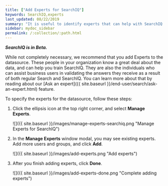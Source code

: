 ```yaml
---
title: ["Add Experts for SearchIQ"]
keywords: SearchIQ,experts
last_updated: 08/22/2019
summary: "It is useful to identify experts that can help with SearchIQ."
sidebar: mydoc_sidebar
permalink: /:collection/:path.html
---
```

***SearchIQ is in Beta.***

While not completely necessary, we recommend that you add Experts to the datasource. These people in your organization know a great deal about the data, and can help you train SearchIQ. They are also the individuals who can assist business users in validating the answers they receive as a result of both regular Search and SearchIQ. You can learn more about that by reading about our [Ask an expert]({{ site.baseurl }}/end-user/search/ask-an-expert.html) feature.

To specify the experts for the datasource, follow these steps:

1. Click the ellipsis icon at the top right corner, and select **Manage Experts**.

   ![]({{ site.baseurl }}/images/manage-experts-searchiq.png "Manage Experts for SearchIQ")

2. In the **Manage Experts** window modal, you may see existing experts. Add more users and groups, and click **Add**.

   ![]({{ site.baseurl }}/images/add-experts.png "Add experts")

3. After you finish adding experts, click **Done**.

   ![]({{ site.baseurl }}/images/add-experts-done.png "Complete adding experts")
